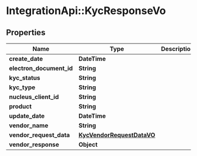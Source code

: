 # IntegrationApi::KycResponseVo

## Properties
Name | Type | Description | Notes
------------ | ------------- | ------------- | -------------
**create_date** | **DateTime** |  | [optional] 
**electron_document_id** | **String** |  | [optional] 
**kyc_status** | **String** |  | [optional] 
**kyc_type** | **String** |  | [optional] 
**nucleus_client_id** | **String** |  | [optional] 
**product** | **String** |  | [optional] 
**update_date** | **DateTime** |  | [optional] 
**vendor_name** | **String** |  | [optional] 
**vendor_request_data** | [**KycVendorRequestDataVO**](KycVendorRequestDataVO.md) |  | [optional] 
**vendor_response** | **Object** |  | [optional] 


